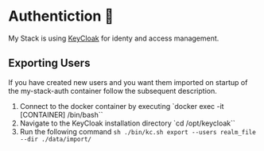 # Authentiction 🔐

My Stack is using [KeyCloak](https://www.keycloak.org/) for identy and access management.

## Exporting Users

If you have created new users and you want them imported on startup of the my-stack-auth container follow the subsequent
description.

1. Connect to the docker container by executing `docker exec -it [CONTAINER] /bin/bash``
2. Navigate to the KeyCloak installation directory `cd /opt/keycloak``
3. Run the following command `sh ./bin/kc.sh export --users realm_file --dir ./data/import/`
